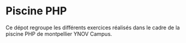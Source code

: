 # Piscine PHP

Ce dépot regroupe les différents exercices réalisés dans le cadre de la  piscine PHP de montpellier YNOV Campus.